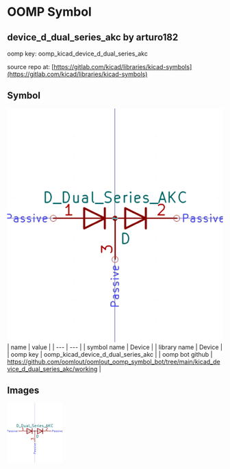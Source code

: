 # OOMP Symbol  
## device_d_dual_series_akc  by arturo182  
  
oomp key: oomp_kicad_device_d_dual_series_akc  
  
source repo at: [https://gitlab.com/kicad/libraries/kicad-symbols](https://gitlab.com/kicad/libraries/kicad-symbols)  
## Symbol  
  
[![working.png](working_600.png)](working.png)  
| name | value | 
| --- | --- | 
| symbol name | Device | 
| library name | Device | 
| oomp key | oomp_kicad_device_d_dual_series_akc | 
| oomp bot github | https://github.com/oomlout/oomlout_oomp_symbol_bot/tree/main/kicad_device_d_dual_series_akc/working | 
## Images  
  
[![working.png](working_140.png)](working.png)  

